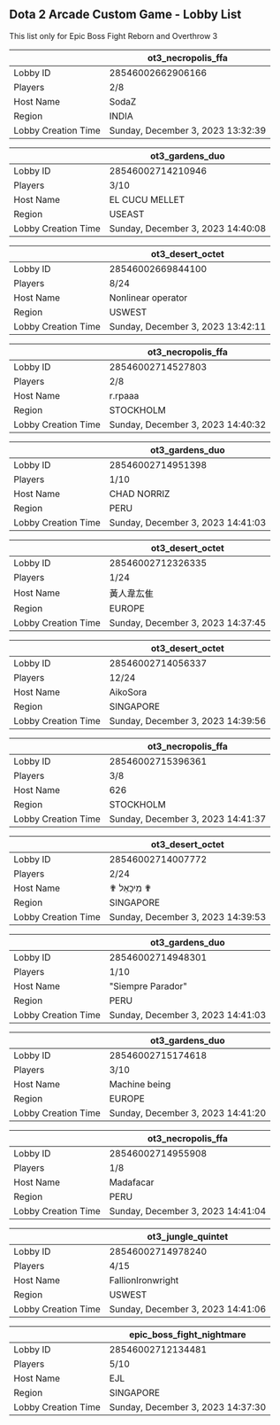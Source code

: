 ## Dota 2 Arcade Custom Game - Lobby List

This list only for Epic Boss Fight Reborn and Overthrow 3

|  | ot3_necropolis_ffa |
| ------ | ------ |
| Lobby ID | 28546002662906166 |
| Players | 2/8 |
| Host Name | SodaZ |
| Region | INDIA |
| Lobby Creation Time | Sunday, December 3, 2023 13:32:39 |


|  | ot3_gardens_duo |
| ------ | ------ |
| Lobby ID | 28546002714210946 |
| Players | 3/10 |
| Host Name | EL CUCU MELLET |
| Region | USEAST |
| Lobby Creation Time | Sunday, December 3, 2023 14:40:08 |


|  | ot3_desert_octet |
| ------ | ------ |
| Lobby ID | 28546002669844100 |
| Players | 8/24 |
| Host Name | Nonlinear operator |
| Region | USWEST |
| Lobby Creation Time | Sunday, December 3, 2023 13:42:11 |


|  | ot3_necropolis_ffa |
| ------ | ------ |
| Lobby ID | 28546002714527803 |
| Players | 2/8 |
| Host Name | r.rpaaa |
| Region | STOCKHOLM |
| Lobby Creation Time | Sunday, December 3, 2023 14:40:32 |


|  | ot3_gardens_duo |
| ------ | ------ |
| Lobby ID | 28546002714951398 |
| Players | 1/10 |
| Host Name | CHAD NORRIZ |
| Region | PERU |
| Lobby Creation Time | Sunday, December 3, 2023 14:41:03 |


|  | ot3_desert_octet |
| ------ | ------ |
| Lobby ID | 28546002712326335 |
| Players | 1/24 |
| Host Name | 黃人韋厷隹 |
| Region | EUROPE |
| Lobby Creation Time | Sunday, December 3, 2023 14:37:45 |


|  | ot3_desert_octet |
| ------ | ------ |
| Lobby ID | 28546002714056337 |
| Players | 12/24 |
| Host Name | AikoSora |
| Region | SINGAPORE |
| Lobby Creation Time | Sunday, December 3, 2023 14:39:56 |


|  | ot3_necropolis_ffa |
| ------ | ------ |
| Lobby ID | 28546002715396361 |
| Players | 3/8 |
| Host Name | 626 |
| Region | STOCKHOLM |
| Lobby Creation Time | Sunday, December 3, 2023 14:41:37 |


|  | ot3_desert_octet |
| ------ | ------ |
| Lobby ID | 28546002714007772 |
| Players | 2/24 |
| Host Name | ✟ מִיכָאֵל ✟ |
| Region | SINGAPORE |
| Lobby Creation Time | Sunday, December 3, 2023 14:39:53 |


|  | ot3_gardens_duo |
| ------ | ------ |
| Lobby ID | 28546002714948301 |
| Players | 1/10 |
| Host Name | "Siempre Parador" |
| Region | PERU |
| Lobby Creation Time | Sunday, December 3, 2023 14:41:03 |


|  | ot3_gardens_duo |
| ------ | ------ |
| Lobby ID | 28546002715174618 |
| Players | 3/10 |
| Host Name | Machine being |
| Region | EUROPE |
| Lobby Creation Time | Sunday, December 3, 2023 14:41:20 |


|  | ot3_necropolis_ffa |
| ------ | ------ |
| Lobby ID | 28546002714955908 |
| Players | 1/8 |
| Host Name | Madafacar |
| Region | PERU |
| Lobby Creation Time | Sunday, December 3, 2023 14:41:04 |


|  | ot3_jungle_quintet |
| ------ | ------ |
| Lobby ID | 28546002714978240 |
| Players | 4/15 |
| Host Name | FallionIronwright |
| Region | USWEST |
| Lobby Creation Time | Sunday, December 3, 2023 14:41:06 |


|  | epic_boss_fight_nightmare |
| ------ | ------ |
| Lobby ID | 28546002712134481 |
| Players | 5/10 |
| Host Name | EJL |
| Region | SINGAPORE |
| Lobby Creation Time | Sunday, December 3, 2023 14:37:30 |


